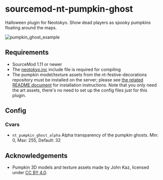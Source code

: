 # sourcemod-nt-pumpkin-ghost
Halloween plugin for Neotokyo. Show dead players as spooky pumpkins floating around the maps.

![pumpkin_ghost_example](https://github.com/Rainyan/sourcemod-nt-pumpkin-ghost/assets/6595066/d5faa64f-0589-459a-858a-bd5275f3859e)

## Requirements
* SourceMod 1.11 or newer
* The [neotokyo.inc](https://github.com/softashell/sourcemod-nt-include) include file is required for compiling
* The pumpkin model/texture assets from the nt-festive-decorations repository must be installed on the server; please see [the related README document](https://github.com/Rainyan/nt-festive-decorations/tree/master/nt-halloween-decorations#installation) for installation instructions.
Note that you only need the art assets, there's no need to set up the config files just for this plugin.

## Config
### Cvars
* `nt_pumpkin_ghost_alpha` Alpha transparency of the pumpkin ghosts. Min: 0, Max: 255, Default: 32

## Acknowledgements
* Pumpkin 3D models and texture assets made by John Kaz, licensed under [CC BY 4.0](https://creativecommons.org/licenses/by/4.0/).
